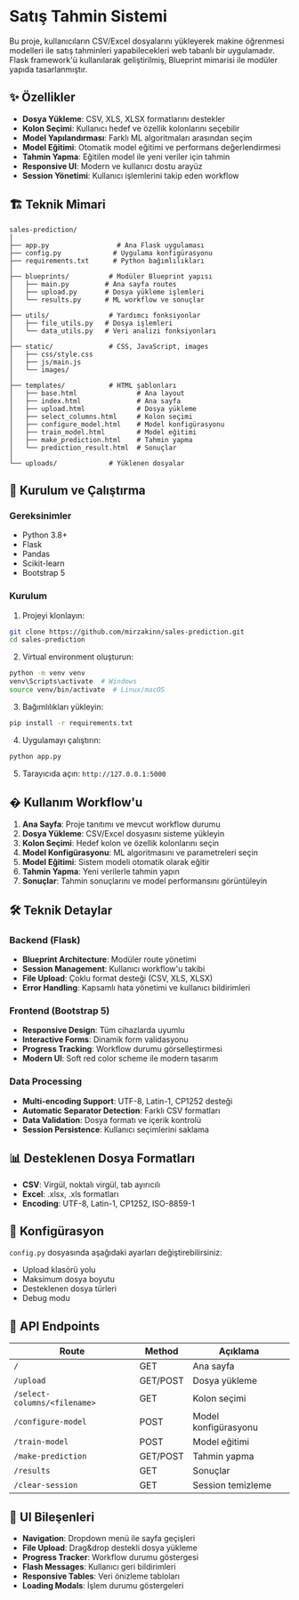 # Satış Tahmin Sistemi

Bu proje, kullanıcıların CSV/Excel dosyalarını yükleyerek makine öğrenmesi modelleri ile satış tahminleri yapabilecekleri web tabanlı bir uygulamadır. Flask framework'ü kullanılarak geliştirilmiş, Blueprint mimarisi ile modüler yapıda tasarlanmıştır.

## ✨ Özellikler

- **Dosya Yükleme**: CSV, XLS, XLSX formatlarını destekler
- **Kolon Seçimi**: Kullanıcı hedef ve özellik kolonlarını seçebilir
- **Model Yapılandırması**: Farklı ML algoritmaları arasından seçim
- **Model Eğitimi**: Otomatik model eğitimi ve performans değerlendirmesi
- **Tahmin Yapma**: Eğitilen model ile yeni veriler için tahmin
- **Responsive UI**: Modern ve kullanıcı dostu arayüz
- **Session Yönetimi**: Kullanıcı işlemlerini takip eden workflow

## 🏗️ Teknik Mimari

```
sales-prediction/
│
├── app.py                 # Ana Flask uygulaması
├── config.py             # Uygulama konfigürasyonu
├── requirements.txt      # Python bağımlılıkları
│
├── blueprints/          # Modüler Blueprint yapısı
│   ├── main.py         # Ana sayfa routes
│   ├── upload.py       # Dosya yükleme işlemleri
│   └── results.py      # ML workflow ve sonuçlar
│
├── utils/               # Yardımcı fonksiyonlar
│   ├── file_utils.py   # Dosya işlemleri
│   └── data_utils.py   # Veri analizi fonksiyonları
│
├── static/              # CSS, JavaScript, images
│   ├── css/style.css
│   ├── js/main.js
│   └── images/
│
├── templates/           # HTML şablonları
│   ├── base.html               # Ana layout
│   ├── index.html              # Ana sayfa
│   ├── upload.html             # Dosya yükleme
│   ├── select_columns.html     # Kolon seçimi
│   ├── configure_model.html    # Model konfigürasyonu
│   ├── train_model.html        # Model eğitimi
│   ├── make_prediction.html    # Tahmin yapma
│   └── prediction_result.html  # Sonuçlar
│
└── uploads/             # Yüklenen dosyalar
```

## 🚀 Kurulum ve Çalıştırma

### Gereksinimler
- Python 3.8+
- Flask
- Pandas
- Scikit-learn
- Bootstrap 5

### Kurulum
1. Projeyi klonlayın:
```bash
git clone https://github.com/mirzakinn/sales-prediction.git
cd sales-prediction
```

2. Virtual environment oluşturun:
```bash
python -m venv venv
venv\Scripts\activate  # Windows
source venv/bin/activate  # Linux/macOS
```

3. Bağımlılıkları yükleyin:
```bash
pip install -r requirements.txt
```

4. Uygulamayı çalıştırın:
```bash
python app.py
```

5. Tarayıcıda açın: `http://127.0.0.1:5000`

## � Kullanım Workflow'u

1. **Ana Sayfa**: Proje tanıtımı ve mevcut workflow durumu
2. **Dosya Yükleme**: CSV/Excel dosyasını sisteme yükleyin
3. **Kolon Seçimi**: Hedef kolon ve özellik kolonlarını seçin
4. **Model Konfigürasyonu**: ML algoritmasını ve parametreleri seçin
5. **Model Eğitimi**: Sistem modeli otomatik olarak eğitir
6. **Tahmin Yapma**: Yeni verilerle tahmin yapın
7. **Sonuçlar**: Tahmin sonuçlarını ve model performansını görüntüleyin

## 🛠️ Teknik Detaylar

### Backend (Flask)
- **Blueprint Architecture**: Modüler route yönetimi
- **Session Management**: Kullanıcı workflow'u takibi
- **File Upload**: Çoklu format desteği (CSV, XLS, XLSX)
- **Error Handling**: Kapsamlı hata yönetimi ve kullanıcı bildirimleri

### Frontend (Bootstrap 5)
- **Responsive Design**: Tüm cihazlarda uyumlu
- **Interactive Forms**: Dinamik form validasyonu
- **Progress Tracking**: Workflow durumu görselleştirmesi
- **Modern UI**: Soft red color scheme ile modern tasarım

### Data Processing
- **Multi-encoding Support**: UTF-8, Latin-1, CP1252 desteği
- **Automatic Separator Detection**: Farklı CSV formatları
- **Data Validation**: Dosya formatı ve içerik kontrolü
- **Session Persistence**: Kullanıcı seçimlerini saklama

## 📊 Desteklenen Dosya Formatları

- **CSV**: Virgül, noktalı virgül, tab ayırıcılı
- **Excel**: .xlsx, .xls formatları
- **Encoding**: UTF-8, Latin-1, CP1252, ISO-8859-1

## 🔧 Konfigürasyon

`config.py` dosyasında aşağıdaki ayarları değiştirebilirsiniz:
- Upload klasörü yolu
- Maksimum dosya boyutu
- Desteklenen dosya türleri
- Debug modu

## 📱 API Endpoints

| Route | Method | Açıklama |
|-------|--------|----------|
| `/` | GET | Ana sayfa |
| `/upload` | GET/POST | Dosya yükleme |
| `/select-columns/<filename>` | GET | Kolon seçimi |
| `/configure-model` | POST | Model konfigürasyonu |
| `/train-model` | POST | Model eğitimi |
| `/make-prediction` | GET/POST | Tahmin yapma |
| `/results` | GET | Sonuçlar |
| `/clear-session` | GET | Session temizleme |

## 🎨 UI Bileşenleri

- **Navigation**: Dropdown menü ile sayfa geçişleri
- **File Upload**: Drag&drop destekli dosya yükleme
- **Progress Tracker**: Workflow durumu göstergesi
- **Flash Messages**: Kullanıcı geri bildirimleri
- **Responsive Tables**: Veri önizleme tabloları
- **Loading Modals**: İşlem durumu göstergeleri



